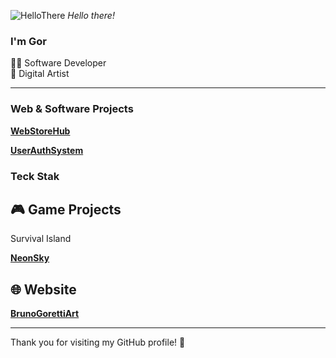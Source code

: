 ![HelloThere](https://github.com/user-attachments/assets/01ec1cc1-7f0e-422d-86c4-200fed02d917)
*Hello there!*

### I'm Gor

👨‍💻 Software Developer <br/>
🎨 Digital Artist

---

### Web & Software Projects
[**WebStoreHub**](https://github.com/BrunoGoretti/WebStoreHub)  
  
[**UserAuthSystem**](https://github.com/BrunoGoretti/UserAuthSystem)  
  
### Teck Stak

## 🎮 Game Projects

<a href="https://github.com/BrunoGoretti/Survival-Island-3D-Game" style="text-decoration: none;">Survival Island</a>

[**NeonSky**](https://github.com/BrunoGoretti/NeonSky)  


## 🌐 Website

[**BrunoGorettiArt**](https://brunogoretti.github.io/BrunoGorettiArt/)  

---

Thank you for visiting my GitHub profile! 🎉
